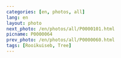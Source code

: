 ```yaml
---
categories: [en, photos, all]
lang: en
layout: photo
next_photo: /en/photos/all/P0000101.html
picname: P0000064
prev_photo: /en/photos/all/P0000060.html
tags: [Rooikuiseb, Tree]
---
```

